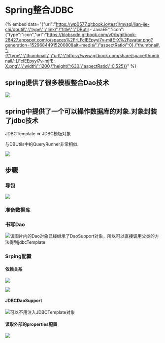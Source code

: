 # Spring整合JDBC

{% embed data="{\"url\":\"https://wp0577.gitbook.io/test1/mysql/lian-jie-chi/dbutil\",\"type\":\"link\",\"title\":\"DButil - JavaEE\",\"icon\":{\"type\":\"icon\",\"url\":\"https://blobscdn.gitbook.com/v0/b/gitbook-28427.appspot.com/o/spaces%2F-LFcIEEpyyi7v-mjfE-X%2Favatar.png?generation=1529684491520080&alt=media\",\"aspectRatio\":0},\"thumbnail\":{\"type\":\"thumbnail\",\"url\":\"https://www.gitbook.com/share/space/thumbnail/-LFcIEEpyyi7v-mjfE-X.png\",\"width\":1200,\"height\":630,\"aspectRatio\":0.525}}" %}

## spring提供了很多模板整合Dao技术

![](../../../.gitbook/assets/image%20%2811%29.png)

## spring中提供了一个可以操作数据库的对象.对象封装了jdbc技术

JDBCTemplate =&gt; JDBC模板对象

与DBUtils中的QueryRunner非常相似.

![](../../../.gitbook/assets/image%20%2897%29.png)

## 步骤

### 导包

![](../../../.gitbook/assets/image%20%2867%29.png)

### 准备数据库

### 书写Dao

![&#x8BE5;&#x56FE;&#x7247;&#x5185;&#x7684;Dao&#x5BF9;&#x8C61;&#x5DF2;&#x7ECF;&#x7EE7;&#x627F;&#x4E86;DaoSupport&#x5BF9;&#x8C61;&#xFF0C;&#x6240;&#x4EE5;&#x53EF;&#x4EE5;&#x76F4;&#x63A5;&#x8C03;&#x7528;&#x7236;&#x7C7B;&#x7684;&#x65B9;&#x6CD5;&#x5F97;&#x5230;jdbcTemplate](../../../.gitbook/assets/image%20%28122%29.png)

### Srping配置

#### 依赖关系 

![](../../../.gitbook/assets/image%20%28134%29.png)

![](../../../.gitbook/assets/image%20%2842%29.png)

#### JDBCDaoSupport

![&#x53EF;&#x4EE5;&#x4E0D;&#x7528;&#x6CE8;&#x5165;JDBCTemplate&#x5BF9;&#x8C61;](../../../.gitbook/assets/image%20%28108%29.png)

#### 读取外部的properties配置

![](../../../.gitbook/assets/image%20%28143%29.png)

